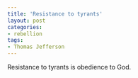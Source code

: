 ```yaml
---
title: 'Resistance to tyrants'
layout: post
categories:
- rebellion
tags:
- Thomas Jefferson
---
```


Resistance to tyrants is obedience to God.